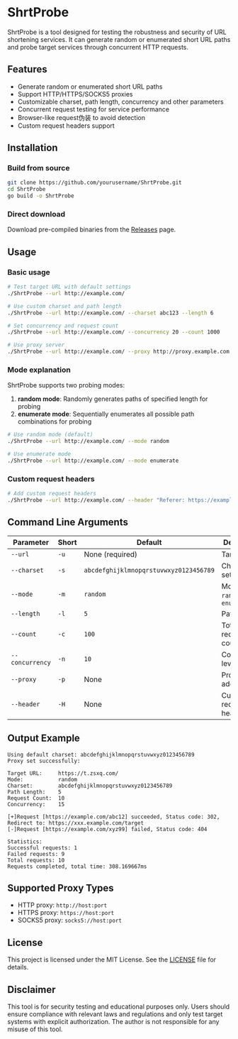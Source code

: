# ShrtProbe

ShrtProbe is a tool designed for testing the robustness and security of URL shortening services. It can generate random or enumerated short URL paths and probe target services through concurrent HTTP requests.

## Features

- Generate random or enumerated short URL paths
- Support HTTP/HTTPS/SOCKS5 proxies
- Customizable charset, path length, concurrency and other parameters
- Concurrent request testing for service performance
- Browser-like request伪装 to avoid detection
- Custom request headers support

## Installation

### Build from source

```bash
git clone https://github.com/yourusername/ShrtProbe.git
cd ShrtProbe
go build -o ShrtProbe
```


### Direct download

Download pre-compiled binaries from the [Releases](https://github.com/yourusername/ShrtProbe/releases) page.

## Usage

### Basic usage

```bash
# Test target URL with default settings
./ShrtProbe --url http://example.com/

# Use custom charset and path length
./ShrtProbe --url http://example.com/ --charset abc123 --length 6

# Set concurrency and request count
./ShrtProbe --url http://example.com/ --concurrency 20 --count 1000

# Use proxy server
./ShrtProbe --url http://example.com/ --proxy http://proxy.example.com:8080
```


### Mode explanation

ShrtProbe supports two probing modes:

1. **random mode**: Randomly generates paths of specified length for probing
2. **enumerate mode**: Sequentially enumerates all possible path combinations for probing

```bash
# Use random mode (default)
./ShrtProbe --url http://example.com/ --mode random

# Use enumerate mode
./ShrtProbe --url http://example.com/ --mode enumerate
```


### Custom request headers

```bash
# Add custom request headers
./ShrtProbe --url http://example.com/ --header "Referer: https://example.com/" --header "Cookie: sessionid=abc123"
```


## Command Line Arguments

| Parameter | Short | Default | Description |
|-----------|-------|---------|-------------|
| `--url` | `-u` | None (required) | Target URL |
| `--charset` | `-s` | `abcdefghijklmnopqrstuvwxyz0123456789` | Character set |
| `--mode` | `-m` | `random` | Mode: `random` or `enumerate` |
| `--length` | `-l` | `5` | Path length |
| `--count` | `-c` | `100` | Total request count |
| `--concurrency` | `-n` | `10` | Concurrency level |
| `--proxy` | `-p` | None | Proxy server address |
| `--header` | `-H` | None | Custom request headers |

## Output Example

```
Using default charset: abcdefghijklmnopqrstuvwxyz0123456789
Proxy set successfully: 

Target URL:     https://t.zsxq.com/
Mode:           random
Charset:        abcdefghijklmnopqrstuvwxyz0123456789
Path Length:    5
Request Count:  10
Concurrency:    15

[+]Request [https://example.com/abc12] succeeded, Status code: 302, Redirect to: https://xxx.example.com/target
[-]Request [https://example.com/xyz99] failed, Status code: 404

Statistics:
Successful requests: 1
Failed requests: 9
Total requests: 10
Requests completed, total time: 308.169667ms
```


## Supported Proxy Types

- HTTP proxy: `http://host:port`
- HTTPS proxy: `https://host:port`
- SOCKS5 proxy: `socks5://host:port`

## License

This project is licensed under the MIT License. See the [LICENSE](LICENSE) file for details.

## Disclaimer

This tool is for security testing and educational purposes only. Users should ensure compliance with relevant laws and regulations and only test target systems with explicit authorization. The author is not responsible for any misuse of this tool.